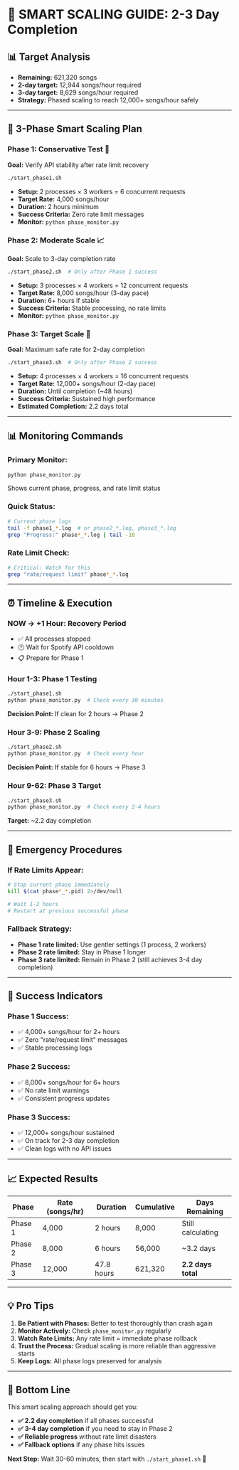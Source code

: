 # 🎯 SMART SCALING GUIDE: 2-3 Day Completion

## 📊 **Target Analysis**

- **Remaining:** 621,320 songs
- **2-day target:** 12,944 songs/hour required
- **3-day target:** 8,629 songs/hour required
- **Strategy:** Phased scaling to reach 12,000+ songs/hour safely

---

## 🚀 **3-Phase Smart Scaling Plan**

### **Phase 1: Conservative Test** 🧪

**Goal:** Verify API stability after rate limit recovery

```bash
./start_phase1.sh
```

- **Setup:** 2 processes × 3 workers = 6 concurrent requests
- **Target Rate:** 4,000 songs/hour
- **Duration:** 2 hours minimum
- **Success Criteria:** Zero rate limit messages
- **Monitor:** `python phase_monitor.py`

### **Phase 2: Moderate Scale** 📈

**Goal:** Scale to 3-day completion rate

```bash
./start_phase2.sh  # Only after Phase 1 success
```

- **Setup:** 3 processes × 4 workers = 12 concurrent requests
- **Target Rate:** 8,000 songs/hour (3-day pace)
- **Duration:** 6+ hours if stable
- **Success Criteria:** Stable processing, no rate limits
- **Monitor:** `python phase_monitor.py`

### **Phase 3: Target Scale** 🎯

**Goal:** Maximum safe rate for 2-day completion

```bash
./start_phase3.sh  # Only after Phase 2 success
```

- **Setup:** 4 processes × 4 workers = 16 concurrent requests
- **Target Rate:** 12,000+ songs/hour (2-day pace)
- **Duration:** Until completion (~48 hours)
- **Success Criteria:** Sustained high performance
- **Estimated Completion:** 2.2 days total

---

## 📊 **Monitoring Commands**

### **Primary Monitor:**

```bash
python phase_monitor.py
```

Shows current phase, progress, and rate limit status

### **Quick Status:**

```bash
# Current phase logs
tail -f phase1_*.log  # or phase2_*.log, phase3_*.log
grep "Progress:" phase*_*.log | tail -10
```

### **Rate Limit Check:**

```bash
# Critical: Watch for this
grep "rate/request limit" phase*_*.log
```

---

## ⏰ **Timeline & Execution**

### **NOW → +1 Hour: Recovery Period**

- ✅ All processes stopped
- 🕐 Wait for Spotify API cooldown
- 📋 Prepare for Phase 1

### **Hour 1-3: Phase 1 Testing**

```bash
./start_phase1.sh
python phase_monitor.py  # Check every 30 minutes
```

**Decision Point:** If clean for 2 hours → Phase 2

### **Hour 3-9: Phase 2 Scaling**

```bash
./start_phase2.sh
python phase_monitor.py  # Check every hour
```

**Decision Point:** If stable for 6 hours → Phase 3

### **Hour 9-62: Phase 3 Target**

```bash
./start_phase3.sh
python phase_monitor.py  # Check every 2-4 hours
```

**Target:** ~2.2 day completion

---

## 🚨 **Emergency Procedures**

### **If Rate Limits Appear:**

```bash
# Stop current phase immediately
kill $(cat phase*_*.pid) 2>/dev/null

# Wait 1-2 hours
# Restart at previous successful phase
```

### **Fallback Strategy:**

- **Phase 1 rate limited:** Use gentler settings (1 process, 2 workers)
- **Phase 2 rate limited:** Stay in Phase 1 longer
- **Phase 3 rate limited:** Remain in Phase 2 (still achieves 3-4 day completion)

---

## 🎯 **Success Indicators**

### **Phase 1 Success:**

- ✅ 4,000+ songs/hour for 2+ hours
- ✅ Zero "rate/request limit" messages
- ✅ Stable processing logs

### **Phase 2 Success:**

- ✅ 8,000+ songs/hour for 6+ hours
- ✅ No rate limit warnings
- ✅ Consistent progress updates

### **Phase 3 Success:**

- ✅ 12,000+ songs/hour sustained
- ✅ On track for 2-3 day completion
- ✅ Clean logs with no API issues

---

## 📈 **Expected Results**

| Phase   | Rate (songs/hr) | Duration   | Cumulative | Days Remaining     |
| ------- | --------------- | ---------- | ---------- | ------------------ |
| Phase 1 | 4,000           | 2 hours    | 8,000      | Still calculating  |
| Phase 2 | 8,000           | 6 hours    | 56,000     | ~3.2 days          |
| Phase 3 | 12,000          | 47.8 hours | 621,320    | **2.2 days total** |

---

## 💡 **Pro Tips**

1. **Be Patient with Phases:** Better to test thoroughly than crash again
2. **Monitor Actively:** Check `phase_monitor.py` regularly
3. **Watch Rate Limits:** Any rate limit = immediate phase rollback
4. **Trust the Process:** Gradual scaling is more reliable than aggressive starts
5. **Keep Logs:** All phase logs preserved for analysis

---

## 🎯 **Bottom Line**

This smart scaling approach should get you:

- **✅ 2.2 day completion** if all phases successful
- **✅ 3-4 day completion** if you need to stay in Phase 2
- **✅ Reliable progress** without rate limit disasters
- **✅ Fallback options** if any phase hits issues

**Next Step:** Wait 30-60 minutes, then start with `./start_phase1.sh` 🚀

